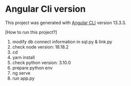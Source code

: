 # Angular Cli version

This project was generated with [Angular CLI](https://github.com/angular/angular-cli) version 13.3.3.

[How to run this project?]
1. modify db connect information in sql.py & link.py
2. check node version: 18.18.2
3. cd <angular-python-db>
4. yarn install
5. check python version: 3.10.0
6. prepare python env
7. ng serve
8. run app.py
